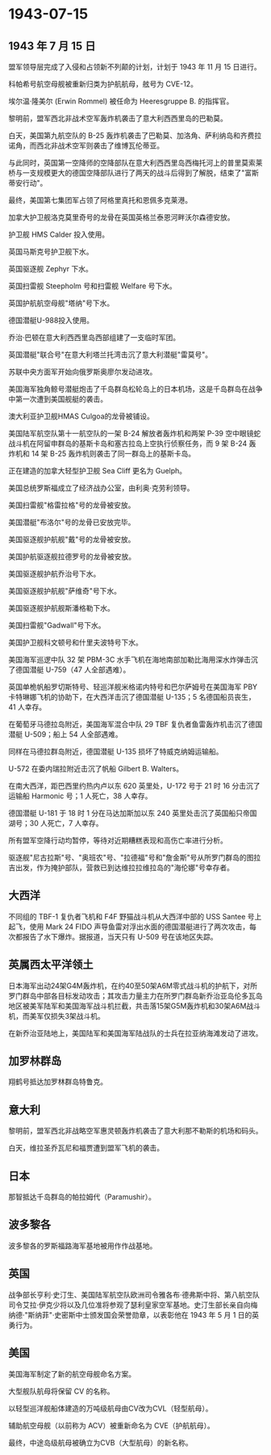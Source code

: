 # 1943-07-15

## 1943 年 7 月 15 日

盟军领导层完成了入侵和占领新不列颠的计划，计划于 1943 年 11 月 15
日进行。

科帕希号航空母舰被重新归类为护航航母，舷号为 CVE-12。

埃尔温·隆美尔 (Erwin Rommel) 被任命为 Heeresgruppe B. 的指挥官。

黎明前，盟军西北非战术空军轰炸机袭击了意大利西西里岛的巴勒莫。

白天，美国第九航空队的 B-25
轰炸机袭击了巴勒莫、加洛角、萨利纳岛和齐费拉诺角，而西北非战术空军则袭击了维博瓦伦蒂亚。

与此同时，英国第一空降师的空降部队在意大利西西里岛西梅托河上的普里莫索莱桥与一支规模更大的德国空降部队进行了两天的战斗后得到了解脱，结束了"富斯蒂安行动"。

最终，美国第七集团军占领了阿格里真托和恩佩多克莱港。

加拿大护卫舰洛克莫里奇号的龙骨在英国英格兰泰恩河畔沃尔森德安放。

护卫舰 HMS Calder 投入使用。

英国马斯克号护卫舰下水。

英国驱逐舰 Zephyr 下水。

英国扫雷舰 Steepholm 号和扫雷舰 Welfare 号下水。

英国护航航空母舰"塔纳"号下水。

德国潜艇U-988投入使用。

乔治·巴顿在意大利西西里岛西部组建了一支临时军团。

英国潜艇"联合号"在意大利塔兰托湾击沉了意大利潜艇"雷莫号"。

苏联中央方面军开始向俄罗斯奥廖尔发动进攻。

美国海军独角鲸号潜艇炮击了千岛群岛松轮岛上的日本机场，这是千岛群岛在战争中第一次遭到美国舰艇的袭击。

澳大利亚护卫舰HMAS Culgoa的龙骨被铺设。

美国陆军航空队第十一航空队的一架 B-24 解放者轰炸机和两架 P-39
空中眼镜蛇战斗机在阿留申群岛的基斯卡岛和塞古拉岛上空执行侦察任务，而 9
架 B-24 轰炸机和 14 架 B-25 轰炸机则袭击了同一群岛上的基斯卡岛。

正在建造的加拿大轻型护卫舰 Sea Cliff 更名为 Guelph。

美国总统罗斯福成立了经济战办公室，由利奥·克劳利领导。

美国扫雷舰"格雷拉格"号的龙骨被安放。

美国潜艇"布洛尔"号的龙骨已安放完毕。

美国驱逐舰护航舰"戴"号的龙骨被安放。

美国护航驱逐舰拉德罗号的龙骨被安放。

美国驱逐舰护航乔治号下水。

美国驱逐舰护航舰"萨维奇"号下水。

美国驱逐舰护航舰斯潘格勒下水。

美国扫雷舰"Gadwall"号下水。

美国护卫舰科文顿号和什里夫波特号下水。

美国海军巡逻中队 32 架 PBM-3C
水手飞机在海地南部加勒比海用深水炸弹击沉了德国潜艇 U-759（47
人全部遇难）。

英国单桅帆船罗切斯特号、轻巡洋舰米格诺内特号和巴尔萨姆号在美国海军 PBY
卡特琳娜飞机的协助下，在大西洋击沉了德国潜艇 U-135；5 名德国船员丧生，41
人幸存。

在葡萄牙马德拉岛附近，美国海军混合中队 29 TBF
复仇者鱼雷轰炸机击沉了德国潜艇 U-509；船上 54 人全部遇难。

同样在马德拉群岛附近，德国潜艇 U-135 损坏了特威克纳姆运输船。

U-572 在委内瑞拉附近击沉了帆船 Gilbert B. Walters。

在南大西洋，距巴西里约热内卢以东 620 英里处，U-172 号于 21 时 16
分击沉了运输船 Harmonic 号；1 人死亡，38 人幸存。

德国潜艇 U-181 于 18 时 1 分在马达加斯加以东 240
英里处击沉了英国船只帝国湖号；30 人死亡，7 人幸存。

所有盟军空降行动均暂停，等待对近期糟糕表现和高伤亡率进行分析。

驱逐舰"尼古拉斯"号、"奥班农"号、"拉德福"号和"詹金斯"号从所罗门群岛的图拉吉出发，作为掩护部队，营救已到达维拉拉维拉岛的"海伦娜"号幸存者。

## 大西洋

不同组的 TBF-1 复仇者飞机和 F4F 野猫战斗机从大西洋中部的 USS Santee
号上起飞，使用 Mark 24 FIDO
声导鱼雷对浮出水面的德国潜艇进行了两次攻击，每次都报告了水下爆炸。据报道，当天只有
U-509 号在该地区失踪。

## 英属西太平洋领土

日本海军出动24架G4M轰炸机，在约40至50架A6M零式战斗机的护航下，对所罗门群岛中部各目标发动攻击；其攻击力量主力在所罗门群岛新乔治亚岛伦多瓦岛地区被美军陆军和美国海军战斗机拦截，共击落15架G5M轰炸机和30架A6M战斗机，而美军仅损失3架战斗机。

在新乔治亚陆地上，美国陆军和美国海军陆战队的士兵在拉亚纳海滩发动了进攻。

## 加罗林群岛

翔鹤号抵达加罗林群岛特鲁克。

## 意大利

黎明前，盟军西北非战略空军惠灵顿轰炸机袭击了意大利那不勒斯的机场和码头。

白天，维拉圣乔瓦尼和福贾遭到盟军飞机的袭击。

## 日本

那智抵达千岛群岛的帕拉姆代（Paramushir）。

## 波多黎各

波多黎各的罗斯福路海军基地被用作作战基地。

## 英国

战争部长亨利·史汀生、美国陆军航空队欧洲司令雅各布·德弗斯中将、第八航空队司令艾拉·伊克少将以及几位准将参观了瑟利皇家空军基地。史汀生部长亲自向梅纳德·"斯纳菲"·史密斯中士颁发国会荣誉勋章，以表彰他在
1943 年 5 月 1 日的英勇行为。

## 美国

美国海军制定了新的航空母舰命名方案。

大型舰队航母将保留 CV 的名称。

以轻型巡洋舰船体建造的万吨级航母由CV改为CVL（轻型航母）。

辅助航空母舰（以前称为 ACV）被重新命名为 CVE（护航航母）。

最终，中途岛级航母被确立为CVB（大型航母）的新名称。

